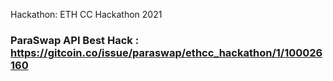 Hackathon: ETH CC Hackathon 2021
### ParaSwap API Best Hack : https://gitcoin.co/issue/paraswap/ethcc_hackathon/1/100026160
